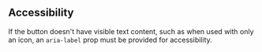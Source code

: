## Accessibility

If the button doesn't have visible text content, such as when used with only an
icon, an `aria-label` prop must be provided for accessibility.